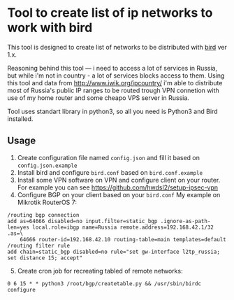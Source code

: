 # Tool to create list of ip networks to work with bird
This tool is designed to create list of networks to be distributed with [bird](https://bird.network.cz/) ver 1.x.

Reasoning behind this tool — i need to access a lot of services in Russia, but while i'm not in country - a lot of services blocks access to them. Using this tool and data from http://www.iwik.org/ipcountry/ i'm able to distribute most of Russia's public IP ranges to be routed trough VPN connetion with use of my home router and some cheapo VPS server in Russia.

Tool uses standart library in python3, so all you need is Python3 and Bird installed.

## Usage

 1. Create configuration file named `config.json` and fill it based on `config.json.example`
 2. Install bird and configure `bird.conf` based on `bird.conf.example`
 3. Install some VPN software on VPN and configure client on your router. For example you can see https://github.com/hwdsl2/setup-ipsec-vpn
 4. Configure BGP on your client based on your `bird.conf`
 My example on Mikrotik RouterOS 7:
````
/routing bgp connection
add as=64666 disabled=no input.filter=static_bgp .ignore-as-path-len=yes local.role=ibgp name=Russia remote.address=192.168.42.1/32 .as=\
    64666 router-id=192.168.42.10 routing-table=main templates=default
/routing filter rule
add chain=static_bgp disabled=no rule="set gw-interface l2tp_russia; set distance 15; accept"
````
 5. Create cron job for recreating tabled of remote networks:
````
0 6 15 * * python3 /root/bgp/createtable.py && /usr/sbin/birdc configure
````